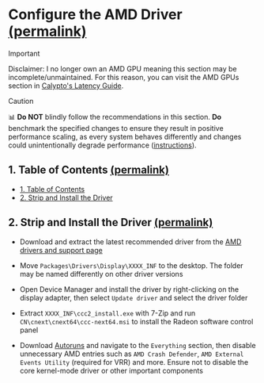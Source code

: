 <h1 id="configure-the-amd-driver">Configure the AMD Driver <a href="#configure-the-amd-driver">(permalink)</a></h1>

> [!IMPORTANT]
> Disclaimer: I no longer own an AMD GPU meaning this section may be incomplete/unmaintained. For this reason, you can visit the AMD GPUs section in [Calypto's Latency Guide](https://calypto.us).

> [!CAUTION]
> 📊 **Do NOT** blindly follow the recommendations in this section. **Do** benchmark the specified changes to ensure they result in positive performance scaling, as every system behaves differently and changes could unintentionally degrade performance ([instructions](/README.md#3-benchmarking)).

<h2 id="table-of-contents">1. Table of Contents <a href="#table-of-contents">(permalink)</a></h2>

- [1. Table of Contents](#table-of-contents)
- [2. Strip and Install the Driver](#strip-and-install-the-driver)

<h2 id="strip-and-install-the-driver">2. Strip and Install the Driver <a href="#strip-and-install-the-driver">(permalink)</a></h2>

- Download and extract the latest recommended driver from the [AMD drivers and support page](https://www.amd.com/en/support)

- Move ``Packages\Drivers\Display\XXXX_INF`` to the desktop. The folder may be named differently on other driver versions

- Open Device Manager and install the driver by right-clicking on the display adapter, then select ``Update driver`` and select the driver folder

- Extract ``XXXX_INF\ccc2_install.exe`` with 7-Zip and run ``CN\cnext\cnext64\ccc-next64.msi`` to install the Radeon software control panel

- Download [Autoruns](https://learn.microsoft.com/en-us/sysinternals/downloads/autoruns) and navigate to the ``Everything`` section, then disable unnecessary AMD entries such as ``AMD Crash Defender``, ``AMD External Events Utility`` (required for VRR) and more. Ensure not to disable the core kernel-mode driver or other important components
